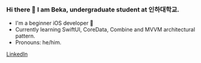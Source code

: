### Hi there 👋 I am Beka, undergraduate student at 인하대학교.
- I'm a beginner iOS developer 🔨
- Currently learning SwiftUI, CoreData, Combine and MVVM architectural pattern.
- Pronouns: he/him.

[LinkedIn](https://www.linkedin.com/in/begzod)
